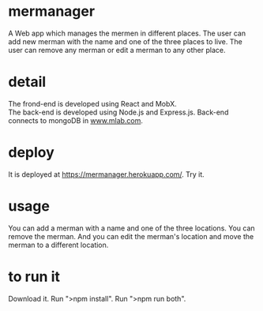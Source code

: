 # mermanager
A Web app which manages the mermen in different places. The user can add new merman with the name and one of the three places to live. The user can remove any merman or edit a merman to any other place.

# detail
The frond-end is developed using React and MobX.<br>
The back-end is developed using Node.js and Express.js. Back-end connects to mongoDB in www.mlab.com.

# deploy
It is deployed at https://mermanager.herokuapp.com/. Try it.

# usage
You can add a merman with a name and one of the three locations. You can remove the merman. And you can edit the merman's location and move the merman to a different location.

# to run it
Download it. Run ">npm install". Run ">npm run both".
